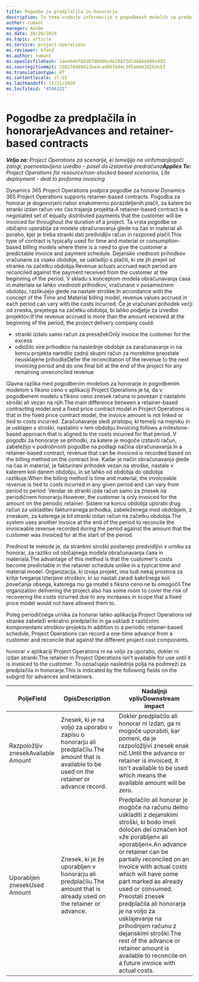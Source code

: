 ```yaml
---
title: Pogodbe za predplačila in honorarje
description: Ta tema vsebuje informacije o pogodbenih modelih za predplačila in honorarje v aplikaciji Project Operations.
author: rumant
manager: Annbe
ms.date: 10/20/2020
ms.topic: article
ms.service: project-operations
ms.reviewer: kfend
ms.author: rumant
ms.openlocfilehash: 1aee64bf683b7d8d0bcde284f2d5d484e689c4d2
ms.sourcegitcommit: 250270409412ba4cad95fbd4c345a80d3d2b3e53
ms.translationtype: HT
ms.contentlocale: sl-SI
ms.lasthandoff: 11/21/2020
ms.locfileid: "4596122"
---
```

# <a name="advances-and-retainer-based-contracts"></a><span data-ttu-id="1f91b-103">Pogodbe za predplačila in honorarje</span><span class="sxs-lookup"><span data-stu-id="1f91b-103">Advances and retainer-based contracts</span></span>


<span data-ttu-id="1f91b-104">_**Velja za:** Project Operations za scenarije, ki temeljijo na virih/manjkajoči zalogi, poenostavljeno uvedbo – posel do izstavitve predračuna_</span><span class="sxs-lookup"><span data-stu-id="1f91b-104">_**Applies To:** Project Operations for resource/non-stocked based scenarios, Lite deployment - deal to proforma invoicing_</span></span>

<span data-ttu-id="1f91b-105">Dynamics 365 Project Operations podpira pogodbe za honorar.</span><span class="sxs-lookup"><span data-stu-id="1f91b-105">Dynamics 365 Project Operations supports retainer-based contracts.</span></span> <span data-ttu-id="1f91b-106">Pogodba za honorar je dogovorjeni nabor enakomerno porazdeljenih plačil, za katere bo stranki izdan račun ves čas trajanja projekta.</span><span class="sxs-lookup"><span data-stu-id="1f91b-106">A retainer-based contract is a negotiated set of equally distributed payments that the customer will be invoiced for throughout the duration of a project.</span></span> <span data-ttu-id="1f91b-107">Ta vrsta pogodbe se običajno uporablja za modele obračunavanja glede na čas in material ali porabo, kjer je treba stranki dati predvidljiv račun in razpored plačil.</span><span class="sxs-lookup"><span data-stu-id="1f91b-107">This type of contract is typically used for time and material or consumption-based billing models where there is a need to give the customer a predictable invoice and payment schedule.</span></span> <span data-ttu-id="1f91b-108">Dejanske vrednosti prihodkov vračunane za vsako obdobje, se uskladijo s plačili, ki ste jih prejeli od stranke na začetku obdobja.</span><span class="sxs-lookup"><span data-stu-id="1f91b-108">Revenue actuals accrued each period are reconciled against the payment received from the customer at the beginning of the period.</span></span> <span data-ttu-id="1f91b-109">V skladu s konceptom modela obračunavanja časa in materiala se lahko vrednosti prihodkov, vračunane v posameznem obdobju, razlikujejo glede na nastale stroške.</span><span class="sxs-lookup"><span data-stu-id="1f91b-109">In accordance with the concept of the Time and Material billing model, revenue values accrued in each period can vary with the costs incurred.</span></span> <span data-ttu-id="1f91b-110">Če je vračunani prihodek večji od zneska, prejetega na začetku obdobja, bi lahko podjetje za izvedbo projektov:</span><span class="sxs-lookup"><span data-stu-id="1f91b-110">If the revenue accrued is more than the amount received at the beginning of the period, the project delivery company could:</span></span>

- <span data-ttu-id="1f91b-111">stranki izdalo samo račun za presežek</span><span class="sxs-lookup"><span data-stu-id="1f91b-111">Only invoice the customer for the excess</span></span> 
- <span data-ttu-id="1f91b-112">odložilo vire prihodkov na naslednje obdobje za zaračunavanje in na koncu projekta naredilo zadnji skupni račun za morebitne preostale neusklajene prihodke</span><span class="sxs-lookup"><span data-stu-id="1f91b-112">Defer the reconciliation of the revenue to the next invoicing period and do one final bill at the end of the project for any remaining unreconciled revenue</span></span>

<span data-ttu-id="1f91b-113">Glavna razlika med pogodbenim modelom za honorarje in pogodbenim modelom s fiksno ceno v aplikaciji Project Operations je ta, da v pogodbenem modelu s fiksno ceno znesek računa ni povezan z nastalimi stroški ali vezan na njih.</span><span class="sxs-lookup"><span data-stu-id="1f91b-113">The main difference between a retainer-based contracting model and a fixed price contract model in Project Operations is that in the fixed price contract model, the invoice amount is not linked or tied to costs incurred.</span></span> <span data-ttu-id="1f91b-114">Zaračunavanje sledi pristopu, ki temelji na mejniku in je usklajen s stroški, nastalimi v tem obdobju.</span><span class="sxs-lookup"><span data-stu-id="1f91b-114">Invoicing follows a milestone-based approach that is aligned to the costs incurred for that period.</span></span> <span data-ttu-id="1f91b-115">V pogodbi za honorarje se prihodki, za katere je mogoče izstaviti račun, zabeležijo v podrobnosti pogodbe na podlagi načina obračunavanja.</span><span class="sxs-lookup"><span data-stu-id="1f91b-115">In a retainer-based contract, revenue that can be invoiced is recorded based on the billing method on the contract line.</span></span> <span data-ttu-id="1f91b-116">Kadar je način obračunavanja glede na čas in material, je fakturirani prihodek vezan na stroške, nastale v katerem koli danem obdobju, in se lahko od obdobja do obdobja razlikuje.</span><span class="sxs-lookup"><span data-stu-id="1f91b-116">When the billing method is time and material, the invoiceable revenue is tied to costs incurred in any given period and can vary from period to period.</span></span> <span data-ttu-id="1f91b-117">Vendar se stranki izda račun samo za znesek na periodičnem honorarju.</span><span class="sxs-lookup"><span data-stu-id="1f91b-117">However, the customer is only invoiced for the amount on the periodic retainer.</span></span> <span data-ttu-id="1f91b-118">Sistem na koncu obdobja uporabi drug račun za uskladitev fakturiranega prihodka, zabeleženega med obdobjem, z zneskom, za katerega je bil stranki izdan račun na začetku obdobja.</span><span class="sxs-lookup"><span data-stu-id="1f91b-118">The system uses another invoice at the end of the period to reconcile the invoiceable revenue recorded during the period against the amount that the customer was invoiced for at the start of the period.</span></span>

<span data-ttu-id="1f91b-119">Prednost te metode je, da strankini stroški postanejo predvidljivi v urniku za honorar, za razliko od običajnega modela obračunavanja časa in materiala.</span><span class="sxs-lookup"><span data-stu-id="1f91b-119">The advantage of this method is that the customer's costs become predictable in the retainer schedule unlike in a typical time and material model.</span></span> <span data-ttu-id="1f91b-120">Organizacija, ki izvaja projekt, ima tudi nekaj prostora za kritje tveganja izterjave stroškov, ki so nastali zaradi kakršnega koli povečanja obsega, katerega mu ga model s fiksno ceno ne bi omogočil.</span><span class="sxs-lookup"><span data-stu-id="1f91b-120">The organization delivering the project also has some room to cover the risk of recovering the costs incurred due to any increases in scope that a fixed price model would not have allowed them to.</span></span>

<span data-ttu-id="1f91b-121">Poleg periodičnega urnika za honorar lahko aplikacija Project Operations od stranke zabeleži enkratno predplačilo in ga uskladi z različnimi komponentami stroškov projekta.</span><span class="sxs-lookup"><span data-stu-id="1f91b-121">In addition to a periodic retainer-based schedule, Project Operations can record a one-time advance from a customer and reconcile that against the different project cost components.</span></span>

<span data-ttu-id="1f91b-122">honorar v aplikaciji Project Operations ni na voljo za uporabo, dokler ni izdan stranki.</span><span class="sxs-lookup"><span data-stu-id="1f91b-122">The retainer in Project Operations isn't available for use until it is invoiced to the customer.</span></span> <span data-ttu-id="1f91b-123">To označujejo naslednja polja na podmreži za predplačila in honorarje.</span><span class="sxs-lookup"><span data-stu-id="1f91b-123">This is indicated by the following fields on the subgrid for advances and retainers.</span></span>

| <span data-ttu-id="1f91b-124">Polje</span><span class="sxs-lookup"><span data-stu-id="1f91b-124">Field</span></span> | <span data-ttu-id="1f91b-125">Opis</span><span class="sxs-lookup"><span data-stu-id="1f91b-125">Description</span></span> | <span data-ttu-id="1f91b-126">Nadaljnji vpliv</span><span class="sxs-lookup"><span data-stu-id="1f91b-126">Downstream impact</span></span> |
| --- | --- | --- |
| <span data-ttu-id="1f91b-127">Razpoložljiv znesek</span><span class="sxs-lookup"><span data-stu-id="1f91b-127">Available Amount</span></span> | <span data-ttu-id="1f91b-128">Znesek, ki je na voljo za uporabo v zapisu o honorarju ali predplačilu.</span><span class="sxs-lookup"><span data-stu-id="1f91b-128">The amount that is available to be used on the retainer or advance record.</span></span> | <span data-ttu-id="1f91b-129">Dokler predplačilo ali honorar ni izdan, ga ni mogoče uporabiti, kar pomeni, da je razpoložljivi znesek enak nič.</span><span class="sxs-lookup"><span data-stu-id="1f91b-129">Until the advance or retainer is invoiced, it isn't available to be used which means the available amount will be zero.</span></span> |
| <span data-ttu-id="1f91b-130">Uporabljen znesek</span><span class="sxs-lookup"><span data-stu-id="1f91b-130">Used Amount</span></span> | <span data-ttu-id="1f91b-131">Znesek, ki je že uporabljen v honorarju ali predplačilu.</span><span class="sxs-lookup"><span data-stu-id="1f91b-131">The amount that is already used on the retainer or advance.</span></span> | <span data-ttu-id="1f91b-132">Predplačilo ali honorar je mogoče na računu delno uskladiti z dejanskimi stroški, ki bodo imeli določen del označen kot »že porabljen« ali »porabljen«.</span><span class="sxs-lookup"><span data-stu-id="1f91b-132">An advance or retainer can be partially reconciled on an invoice with actual costs which will have some part marked as already used or consumed.</span></span> <span data-ttu-id="1f91b-133">Preostali znesek predplačila ali honorarja je na voljo za usklajevanje na prihodnjem računu z dejanskimi stroški.</span><span class="sxs-lookup"><span data-stu-id="1f91b-133">The rest of the advance or retainer amount is available to reconcile on a future invoice with actual costs.</span></span> |
